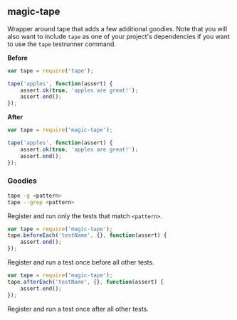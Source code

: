 magic-tape
----------
Wrapper around tape that adds a few additional goodies. Note that you will also want to include `tape` as one of your project's dependencies if you want to use the `tape` testrunner command.

**Before**

```js
var tape = require('tape');

tape('apples', function(assert) {
    assert.ok(true, 'apples are great!');
    assert.end();
});
```

**After**

```js
var tape = require('magic-tape');

tape('apples', function(assert) {
    assert.ok(true, 'apples are great!');
    assert.end();
});
```

### Goodies

```sh
tape -g <pattern>
tape --grep <pattern>
```

Register and run only the tests that match `<pattern>`.

```js
var tape = require('magic-tape');
tape.beforeEach('testName', {}, function(assert) {
    assert.end();
});
```

Register and run a test once before all other tests.

```js
var tape = require('magic-tape');
tape.afterEach('testName', {}, function(assert) {
    assert.end();
});
```

Register and run a test once after all other tests.

